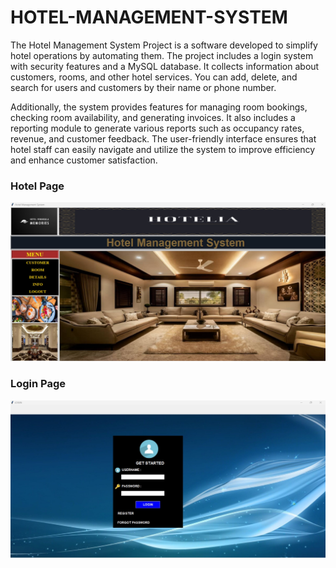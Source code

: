 # HOTEL-MANAGEMENT-SYSTEM

The Hotel Management System Project is a software developed to simplify hotel operations by automating them. The project includes a login system with security features and a MySQL database. It collects information about customers, rooms, and other hotel services. You can add, delete, and search for users and customers by their name or phone number.

Additionally, the system provides features for managing room bookings, checking room availability, and generating invoices. It also includes a reporting module to generate various reports such as occupancy rates, revenue, and customer feedback. The user-friendly interface ensures that hotel staff can easily navigate and utilize the system to improve efficiency and enhance customer satisfaction.
<h3>Hotel Page</h3>
<img src="hotelia.jpg" alt="Hotel">
<h3>Login Page</h3>
<img src="loginpage.jpg" alt="login">

